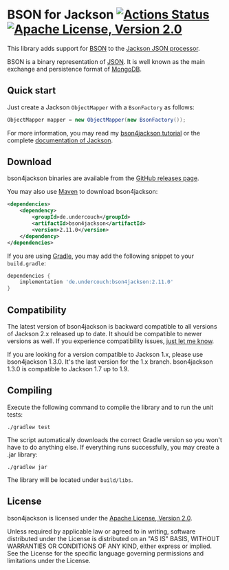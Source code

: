 # BSON for Jackson [![Actions Status](https://github.com/michel-kraemer/bson4jackson/workflows/CI/badge.svg)](https://github.com/michel-kraemer/bson4jackson/actions) [![Apache License, Version 2.0](https://img.shields.io/badge/license-Apache--2.0-blue.svg)](http://www.apache.org/licenses/LICENSE-2.0)

This library adds support for [BSON](http://bsonspec.org) to the
[Jackson JSON processor](https://github.com/FasterXML/jackson).

BSON is a binary representation of [JSON](https://json.org/). It is
well known as the main exchange and persistence
format of [MongoDB](https://www.mongodb.com/).

## Quick start

Just create a Jackson `ObjectMapper` with a `BsonFactory` as follows:

```java
ObjectMapper mapper = new ObjectMapper(new BsonFactory());
```

For more information, you may read my
[bson4jackson tutorial](https://michelkraemer.com/binary-json-with-bson4jackson)
or the complete [documentation of Jackson](https://github.com/FasterXML/jackson).

## Download

bson4jackson binaries are available from the
[GitHub releases page](https://github.com/michel-kraemer/bson4jackson/releases>).

You may also use [Maven](http://maven.apache.org/) to download bson4jackson:

```xml
<dependencies>
    <dependency>
        <groupId>de.undercouch</groupId>
        <artifactId>bson4jackson</artifactId>
        <version>2.11.0</version>
    </dependency>
</dependencies>
```

If you are using [Gradle](https://gradle.org/), you may add the
following snippet to your `build.gradle`:

```gradle
dependencies {
    implementation 'de.undercouch:bson4jackson:2.11.0'
}
```

## Compatibility

The latest version of bson4jackson is backward compatible to all versions of
Jackson 2.x released up to date. It should be compatible to newer versions as
well. If you experience compatibility issues,
[just let me know](https://github.com/michel-kraemer/bson4jackson/issues).

If you are looking for a version compatible to Jackson 1.x, please use
bson4jackson 1.3.0. It's the last version for the 1.x branch.
bson4jackson 1.3.0 is compatible to Jackson 1.7 up to 1.9.

## Compiling

Execute the following command to compile the library and to run the
unit tests:

    ./gradlew test

The script automatically downloads the correct Gradle version so you
won't have to do anything else. If everything runs successfully, you
may create a .jar library:

    ./gradlew jar

The library will be located under `build/libs`.

## License

bson4jackson is licensed under the
[Apache License, Version 2.0](http://www.apache.org/licenses/LICENSE-2.0).

Unless required by applicable law or agreed to in writing, software
distributed under the License is distributed on an "AS IS" BASIS,
WITHOUT WARRANTIES OR CONDITIONS OF ANY KIND, either express or implied.
See the License for the specific language governing permissions and
limitations under the License.

